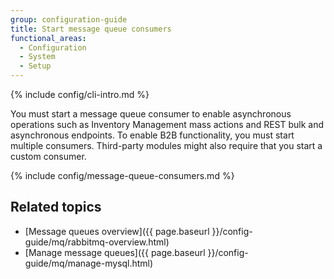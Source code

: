 ```yaml
---
group: configuration-guide
title: Start message queue consumers
functional_areas:
  - Configuration
  - System
  - Setup
---
```


{% include config/cli-intro.md %}

You must start a message queue consumer to enable asynchronous operations such as Inventory Management mass actions and REST bulk and asynchronous endpoints. To enable B2B functionality, you must start multiple consumers. Third-party modules might also require that you start a custom consumer.

{% include config/message-queue-consumers.md %}

## Related topics

* [Message queues overview]({{ page.baseurl }}/config-guide/mq/rabbitmq-overview.html)
* [Manage message queues]({{ page.baseurl }}/config-guide/mq/manage-mysql.html)